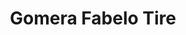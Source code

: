 ---
title: "Gomera Fabelo  Tire"
url: /ciudad-universitaria-trujillo-alto/gomera-fabelo-tire/
shop: car repair
---